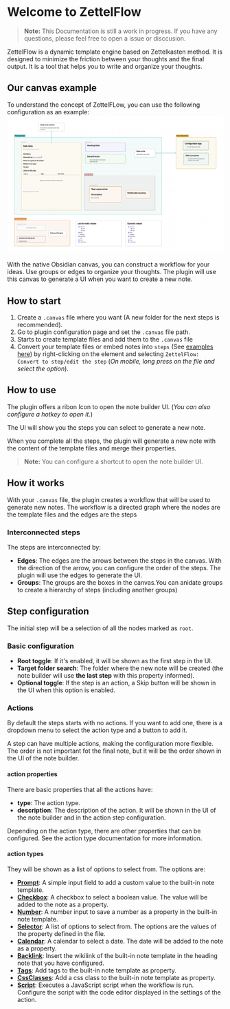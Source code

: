 # Welcome to ZettelFlow
> **Note:** This Documentation is still a work in progress. If you have any questions, please feel free to open a issue or disccusion.

ZettelFlow is a dynamic template engine based on Zettelkasten method. It is designed to minimize the friction between your thoughts and the final output. It is a tool that helps you to write and organize your thoughts.

## Our canvas example
To understand the concept of ZettelFLow, you can use the following configuration as an example:
![png](./resources/canvas-sample.png)

With the native Obsidian canvas, you can construct a workflow for your ideas. Use groups or edges to organize your thoughts. The plugin will use this canvas to generate a UI when you want to create a new note.

## How to start
1. Create a `.canvas` file where you want (A new folder for the next steps is recommended).
2. Go to plugin configuration page and set the `.canvas` file path.
3. Starts to create template files and add them to the `.canvas` file 
4. Convert your template files or embed notes into `steps` (See [examples here](https://github.com/RafaelGB/Obsidian-ZettelFlow/tree/main/WorkFlow%20Test)) by right-clicking on the element and selecting `ZettelFlow: Convert to step/edit the step` (*On mobile, long press on the file and select the option*).

## How to use
The plugin offers a ribon Icon to open the note builder UI. (*You can also configure a hotkey to open it.*)

The UI will show you the steps you can select to generate a new note.

When you complete all the steps, the plugin will generate a new note with the content of the template files and merge their properties.

> **Note:** You can configure a shortcut to open the note builder UI.

## How it works
With your `.canvas` file, the plugin creates a workflow that will be used to generate new notes. The workflow is a directed graph where the nodes are the template files and the edges are the steps

### Interconnected steps
The steps are interconnected by:
- **Edges**: The edges are the arrows between the steps in the canvas. With the direction of the arrow, you can configure the order of the steps. The plugin will use the edges to generate the UI.
- **Groups**: The groups are the boxes in the canvas.You can anidate groups to create a hierarchy of steps (including another groups)

## Step configuration
The initial step will be a selection of all the nodes marked as `root`.

### Basic configuration
- **Root toggle**: If it's enabled, it will be shown as the first step in the UI.
- **Target folder search**: The folder where the new note will be created (the note builder will use **the last step** with this property informed).
- **Optional toggle**: If the step is an action, a Skip button will be shown in the UI when this option is enabled.

### Actions
By default the steps starts with no actions. If you want to add one, there is a dropdown menu to select the action type and a button to add it.

A step can have multiple actions, making the configuration more flexible. The order is not important fot the final note, but it will be the order shown in the UI of the note builder.

#### action properties
There are basic properties that all the actions have:
- **type**: The action type.
- **description**: The description of the action. It will be shown in the UI of the note builder and in the action step configuration.

Depending on the action type, there are other properties that can be configured. See the action type documentation for more information.

#### action types
They will be shown as a list of options to select from. The options are:

- **[Prompt](./actions/Prompt.md)**: A simple input field to add a custom value to the built-in note template.
- **[Checkbox](./actions/Checkbox.md)**: A checkbox to select a boolean value. The value will be added to the note as a property.
- **[Number](./actions/Number.md)**: A number input to save a number as a property in the built-in note template.
- **[Selector](./actions/Selector.md)**: A list of options to select from. The options are the values of the property defined in the file.
- **[Calendar](./actions/Calendar.md)**: A calendar to select a date. The date will be added to the note as a property.
- **[Backlink](./actions/Backlink.md)**: Insert the wikilink of the built-in note template in the heading note that you have configured.
- **[Tags](./actions/Tags.md)**: Add tags to the built-in note template as property.
- **[CssClasses](./actions/CssClasses.md)**: Add a css class to the built-in note template as property.
- **[Script](./steps/Script.md)**: Executes a JavaScript script when the workflow is run. Configure the script with the code editor displayed in the settings of the action.